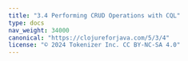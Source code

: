 ```yaml
---
title: "3.4 Performing CRUD Operations with CQL"
type: docs
nav_weight: 34000
canonical: "https://clojureforjava.com/5/3/4"
license: "© 2024 Tokenizer Inc. CC BY-NC-SA 4.0"
---
```

